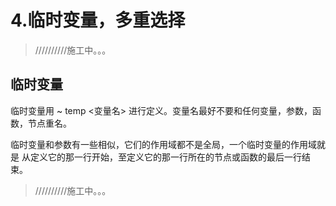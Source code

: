 # 4.临时变量，多重选择

> //////////施工中。。。



## 临时变量

临时变量用  ~ temp <变量名>  进行定义。变量名最好不要和任何变量，参数，函数，节点重名。

临时变量和参数有一些相似，它们的作用域都不是全局，一个临时变量的作用域就是  从定义它的那一行开始，至定义它的那一行所在的节点或函数的最后一行结束。

> //////////施工中。。。

